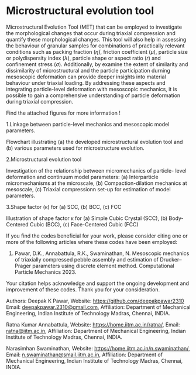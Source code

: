 # Microstructural evolution tool

Microstructural Evolution Tool (MET) that can be employed to investigate the morphological changes 
that occur during triaxial compression and quantify these morphological changes. 
This tool will also help in assessing the behaviour of granular samples for combinations of practically relevant conditions such as 
packing fraction ($\bar{\eta}$), friction coefficient ($\mu$), particle size or polydispersity index ($\lambda$), particle shape or aspect ratio ($r$) and confinement stress ($\sigma$). 
Additionally, by examine the extent of similarity and dissimilarity of microstructural and the particle participation durning mesoscopic deformation can provide deeper 
insights into material behaviour under triaxial loading. By addressing these aspects and integrating particle-level deformation with mesoscopic mechanics, 
it is possible to gain a comprehensive understanding of particle deformation during triaxial compression.


Find the attached figures for more information !


1.Linkage between particle-level mechanics and mesoscopic model parameters.

Flowchart illustrating (a) the developed microstructural evolution tool and
(b) various parameters used for microstructure evolution.

2.Microstructural evolution tool

Investigation of the relationship between micromechanics of particle-
level deformation and continuum model parameters: (a) Interparticle
micromechanisms at the microscale, (b) Compaction-dilation mechanics
at mesoscale, (c) Triaxial compressionn set-up for estimation of model
parameters.

3.Shape factor (κ) for (a) SCC, (b) BCC, (c) FCC

Illustration of shape factor κ for (a) Simple Cubic Crystal (SCC), (b) Body-
Centered Cubic (BCC), (c) Face-Centered Cubic (FCC)




If you find the codes beneficial for your work, please consider citing one or more of the following articles where these codes have been employed:

1.  Pawar, D.K., Annabattula, R.K., Swaminathan, N. Mesoscopic mechanics of
triaxially compressed pebble assembly and estimation of Drucker–Prager
parameters using discrete element method. Computational Particle
Mechanics 2023.


Your citation helps acknowledge and support the ongoing development and improvement of these codes. Thank you for your consideration.

Authors: 
Deepak K Pawar, 
Website: https://github.com/deepakpawar2310 
Email: deepakpawar.2310@gmail.com, 
Affiliation: Department of Mechanical Engineering, Indian Institute of Technology Madras, Chennai, INDIA.


Ratna Kumar Annabattula, 
Website: https://home.iitm.ac.in/ratna/, 
Email: ratna@iitm.ac.in, 
Affiliation: Department of Mechanical Engineering, Indian Institute of Technology Madras, Chennai, INDIA.



Narasimhan Swaminathan, 
Website: https://home.iitm.ac.in/n.swaminathan/, 
Email: n.swaminathan@smail.iitm.ac.in, 
Affiliation: Department of Mechanical Engineering, Indian Institute of Technology Madras, Chennai, INDIA.
